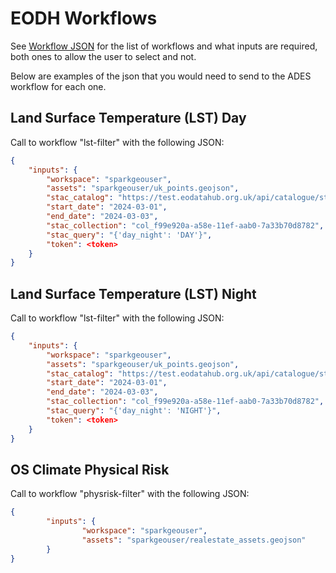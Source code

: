# EODH Workflows

See [Workflow JSON](workflows.json) for the list of workflows and what inputs are required, both ones to allow the user to select and not.

Below are examples of the json that you would need to send to the ADES workflow for each one.

## Land Surface Temperature (LST) Day

Call to workflow "lst-filter" with the following JSON:

```json
{
    "inputs": {
        "workspace": "sparkgeouser",
        "assets": "sparkgeouser/uk_points.geojson",
        "stac_catalog": "https://test.eodatahub.org.uk/api/catalogue/stac/catalogs/user-datasets/sparkgeouser/processing-results/cat_f99e920a-a58e-11ef-aab0-7a33b70d8782",
        "start_date": "2024-03-01",
        "end_date": "2024-03-03",
        "stac_collection": "col_f99e920a-a58e-11ef-aab0-7a33b70d8782",
        "stac_query": "{'day_night': 'DAY'}",
        "token": <token>
    }
}
```

## Land Surface Temperature (LST) Night

Call to workflow "lst-filter" with the following JSON:

```json
{
    "inputs": {
        "workspace": "sparkgeouser",
        "assets": "sparkgeouser/uk_points.geojson",
        "stac_catalog": "https://test.eodatahub.org.uk/api/catalogue/stac/catalogs/user-datasets/sparkgeouser/processing-results/cat_f99e920a-a58e-11ef-aab0-7a33b70d8782",
        "start_date": "2024-03-01",
        "end_date": "2024-03-03",
        "stac_collection": "col_f99e920a-a58e-11ef-aab0-7a33b70d8782",
        "stac_query": "{'day_night': 'NIGHT'}",
        "token": <token>
    }
}
```

## OS Climate Physical Risk

Call to workflow "physrisk-filter" with the following JSON:

```json
{
        "inputs": {
                "workspace": "sparkgeouser",
                "assets": "sparkgeouser/realestate_assets.geojson"
        }
}
```
